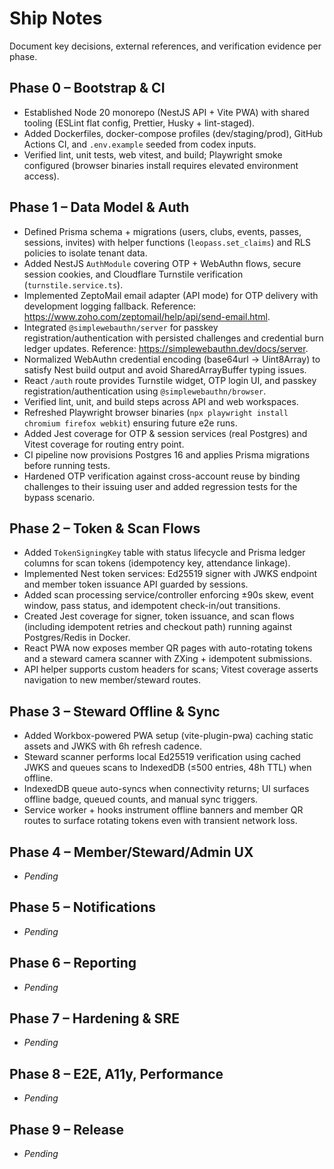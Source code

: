 # Ship Notes

Document key decisions, external references, and verification evidence per phase.

## Phase 0 – Bootstrap & CI

- Established Node 20 monorepo (NestJS API + Vite PWA) with shared tooling (ESLint flat config, Prettier, Husky + lint-staged).
- Added Dockerfiles, docker-compose profiles (dev/staging/prod), GitHub Actions CI, and `.env.example` seeded from codex inputs.
- Verified lint, unit tests, web vitest, and build; Playwright smoke configured (browser binaries install requires elevated environment access).

## Phase 1 – Data Model & Auth

- Defined Prisma schema + migrations (users, clubs, events, passes, sessions, invites) with helper functions (`leopass.set_claims`) and RLS policies to isolate tenant data.
- Added NestJS `AuthModule` covering OTP + WebAuthn flows, secure session cookies, and Cloudflare Turnstile verification (`turnstile.service.ts`).
- Implemented ZeptoMail email adapter (API mode) for OTP delivery with development logging fallback. Reference: https://www.zoho.com/zeptomail/help/api/send-email.html.
- Integrated `@simplewebauthn/server` for passkey registration/authentication with persisted challenges and credential burn ledger updates. Reference: https://simplewebauthn.dev/docs/server.
- Normalized WebAuthn credential encoding (base64url → Uint8Array) to satisfy Nest build output and avoid SharedArrayBuffer typing issues.
- React `/auth` route provides Turnstile widget, OTP login UI, and passkey registration/authentication using `@simplewebauthn/browser`.
- Verified lint, unit, and build steps across API and web workspaces.
- Refreshed Playwright browser binaries (`npx playwright install chromium firefox webkit`) ensuring future e2e runs.
- Added Jest coverage for OTP & session services (real Postgres) and Vitest coverage for routing entry point.
- CI pipeline now provisions Postgres 16 and applies Prisma migrations before running tests.
- Hardened OTP verification against cross-account reuse by binding challenges to their issuing user and added regression tests for the bypass scenario.

## Phase 2 – Token & Scan Flows

- Added `TokenSigningKey` table with status lifecycle and Prisma ledger columns for scan tokens (idempotency key, attendance linkage).
- Implemented Nest token services: Ed25519 signer with JWKS endpoint and member token issuance API guarded by sessions.
- Added scan processing service/controller enforcing ±90s skew, event window, pass status, and idempotent check-in/out transitions.
- Created Jest coverage for signer, token issuance, and scan flows (including idempotent retries and checkout path) running against Postgres/Redis in Docker.
- React PWA now exposes member QR pages with auto-rotating tokens and a steward camera scanner with ZXing + idempotent submissions.
- API helper supports custom headers for scans; Vitest coverage asserts navigation to new member/steward routes.

## Phase 3 – Steward Offline & Sync

- Added Workbox-powered PWA setup (vite-plugin-pwa) caching static assets and JWKS with 6h refresh cadence.
- Steward scanner performs local Ed25519 verification using cached JWKS and queues scans to IndexedDB (≤500 entries, 48h TTL) when offline.
- IndexedDB queue auto-syncs when connectivity returns; UI surfaces offline badge, queued counts, and manual sync triggers.
- Service worker + hooks instrument offline banners and member QR routes to surface rotating tokens even with transient network loss.

## Phase 4 – Member/Steward/Admin UX

- _Pending_

## Phase 5 – Notifications

- _Pending_

## Phase 6 – Reporting

- _Pending_

## Phase 7 – Hardening & SRE

- _Pending_

## Phase 8 – E2E, A11y, Performance

- _Pending_

## Phase 9 – Release

- _Pending_
